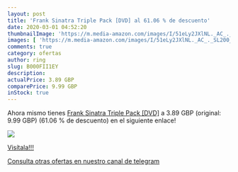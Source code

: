 ```yaml
---
layout: post
title: 'Frank Sinatra Triple Pack [DVD] al 61.06 % de descuento'
date: 2020-03-01 04:52:20
thumbnailImage: 'https://m.media-amazon.com/images/I/51eLy2JXlNL._AC_._SL200_.jpg'
images: [ 'https://m.media-amazon.com/images/I/51eLy2JXlNL._AC_._SL200_.jpg' ]
comments: true
category: ofertas
author: ring
slug: B000FII1EY
description:
actualPrice: 3.89 GBP
comparePrice: 9.99 GBP
inStock: true
---
```


Ahora mismo tienes [Frank Sinatra Triple Pack [DVD]](https://www.amazon.com/dp/B000FII1EY/?tag=redken08-20) a 3.89 GBP (original: 9.99 GBP) (61.06 %  de descuento) en el siguiente enlace!

[![](https://m.media-amazon.com/images/I/51eLy2JXlNL._AC_._SL200_.jpg)](https://www.amazon.com/dp/B000FII1EY/?tag=redken08-20)

[Visítala!!!](https://www.amazon.com/dp/B000FII1EY/?tag=redken08-20)

[Consulta otras ofertas en nuestro canal de telegram](https://t.me/s/ofertas25)
